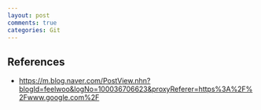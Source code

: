 ```yaml
---
layout: post
comments: true
categories: Git
---
```




## **References**

- https://m.blog.naver.com/PostView.nhn?blogId=feelwoo&logNo=100036706623&proxyReferer=https%3A%2F%2Fwww.google.com%2F
